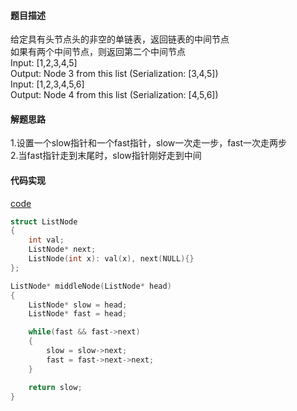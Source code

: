 #### 题目描述
给定具有头节点头的非空的单链表，返回链表的中间节点  
如果有两个中间节点，则返回第二个中间节点  
Input: [1,2,3,4,5]  
Output: Node 3 from this list (Serialization: [3,4,5])  
Input: [1,2,3,4,5,6]  
Output: Node 4 from this list (Serialization: [4,5,6])

#### 解题思路
1.设置一个slow指针和一个fast指针，slow一次走一步，fast一次走两步  
2.当fast指针走到末尾时，slow指针刚好走到中间

#### 代码实现

[code](/Linklist/middle_node.cpp)

```cpp
struct ListNode
{
	int val;
	ListNode* next;
	ListNode(int x): val(x), next(NULL){}
};

ListNode* middleNode(ListNode* head)
{
	ListNode* slow = head;
	ListNode* fast = head;

	while(fast && fast->next)
	{
		slow = slow->next;
		fast = fast->next->next;
	}

	return slow;
}

```